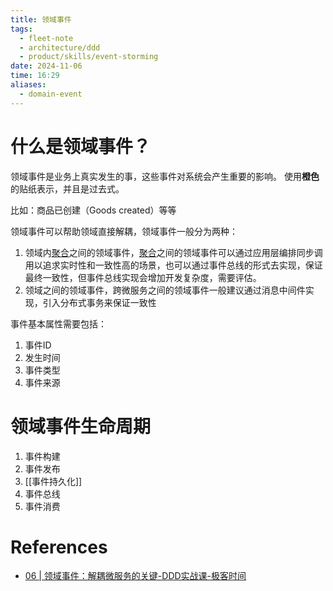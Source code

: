 ```yaml
---
title: 领域事件
tags:
  - fleet-note
  - architecture/ddd
  - product/skills/event-storming
date: 2024-11-06
time: 16:29
aliases:
  - domain-event
---
```

# 什么是领域事件？

领域事件是业务上真实发生的事，这些事件对系统会产生重要的影响。
使用**橙色**的贴纸表示，并且是过去式。

比如：商品已创建（Goods created）等等

领域事件可以帮助领域直接解耦，领域事件一般分为两种：

1. 领域内[聚合](聚合.md)之间的领域事件，[聚合](聚合.md)之间的领域事件可以通过应用层编排同步调用以追求实时性和一致性高的场景，也可以通过事件总线的形式去实现，保证最终一致性，但事件总线实现会增加开发复杂度，需要评估。
2. 领域之间的领域事件，跨微服务之间的领域事件一般建议通过消息中间件实现，引入分布式事务来保证一致性

事件基本属性需要包括：
1. 事件ID
2. 发生时间
3. 事件类型
4. 事件来源

# 领域事件生命周期

1. 事件构建
2. 事件发布
3. [[事件持久化]]
4. 事件总线
5. 事件消费
# References

* [06 | 领域事件：解耦微服务的关键-DDD实战课-极客时间](https://time.geekbang.org/column/article/155444)